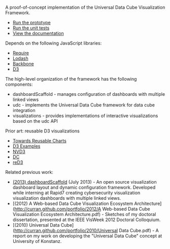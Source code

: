 A proof-of-concept implementation of the Universal Data Cube Visualization Framework.

 * [Run the prototype](http://curran.github.io/phd/prototype/)
 * [Run the unit tests](http://curran.github.io/phd/prototype/SpecRunner.html)
 * [View the documentation](http://curran.github.io/phd/prototype/docs/main.html)

Depends on the following JavaScript libraries:

 * [Require](http://requirejs.org/)
 * [Lodash](http://lodash.com/)
 * [Backbone](http://backbonejs.org/)
 * [D3](http://d3js.org/)

The high-level organization of the framework has the following components:

 * dashboardScaffold - manages configuration of dashboards with multiple linked views
 * udc - implements the Universal Data Cube framework for data cube integration
 * visualizations - provides implementations of interactive visualizations based on the udc API

Prior art: reusable D3 visualizations

 * [Towards Reusable Charts](http://bost.ocks.org/mike/chart/)
 * [D3 Examples](https://github.com/mbostock/d3/wiki/Gallery)
 * [NVD3](http://nvd3.org/)
 * [DC](http://nickqizhu.github.io/dc.js/)
 * [reD3](http://bugzu.github.io/reD3/#/)

Related previous work:

 * [(2013) dashboardScaffold](https://github.com/curran/dashboardScaffold) (July 2013) - An open source visualization dashboard layout and dynamic configuration framework. Developed while interning at Rapid7 creating cybersecurity visualization visualization dashboards with multiple linked views.
 * [(2012) A Web-based Data Cube Visualization Ecosystem Architecture](http://curran.github.com/portfolio/2012/A Web-based Data Cube Visualization Ecosystem Architecture.pdf) - Sketches of my doctoral dissertation, presented at the IEEE VisWeek 2012 Doctoral Colloquium.
 * [(2010) Universal Data Cube](http://curran.github.com/portfolio/2010/Universal Data Cube.pdf) - A report on my work on developing the "Universal Data Cube" concept at University of Konstanz.
